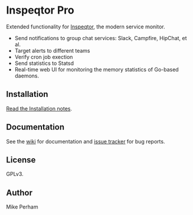 # Inspeqtor Pro

Extended functionality for [Inspeqtor](https://github.com/mperham/inspeqtor), the modern service monitor.

* Send notifications to group chat services: Slack, Campfire, HipChat, et al.
* Target alerts to different teams
* Verify cron job exection
* Send statistics to Statsd
* Real-time web UI for monitoring the memory statistics of Go-based
  daemons.

## Installation

[Read the Installation notes](https://github.com/mperham/inspeqtor/wiki/Pro-Installation).

## Documentation

See the [wiki](https://github.com/mperham/inspeqtor/wiki/) for documentation and [issue tracker](https://github.com/mperham/inspeqtor-pro/issues/) for bug reports.


## License

GPLv3.

## Author

Mike Perham
